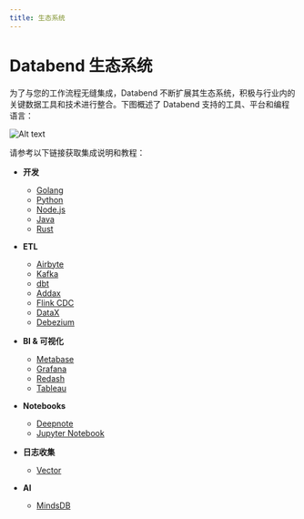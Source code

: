 ```yaml
---
title: 生态系统
---
```


# Databend 生态系统

为了与您的工作流程无缝集成，Databend 不断扩展其生态系统，积极与行业内的关键数据工具和技术进行整合。下图概述了 Databend 支持的工具、平台和编程语言：

![Alt text](@site/static/img/documents/overview/ecosystem.png)

请参考以下链接获取集成说明和教程：

- **开发**

  - [Golang](/developer/drivers/golang)
  - [Python](/developer/drivers/python)
  - [Node.js](/developer/drivers/nodejs)
  - [Java](/developer/drivers/jdbc)
  - [Rust](/developer/drivers/rust)

- **ETL**

  - [Airbyte](../../40-load-data/02-load-db/airbyte.md)
  - [Kafka](../../40-load-data/02-load-db/kafka.md)
  - [dbt](../../40-load-data/02-load-db/dbt.md)
  - [Addax](../../40-load-data/02-load-db/addax.md)
  - [Flink CDC](../../40-load-data/02-load-db/flink-cdc.md)
  - [DataX](../../40-load-data/02-load-db/datax.md)
  - [Debezium](../../40-load-data/02-load-db/debezium.md)

- **BI & 可视化**

  - [Metabase](../../31-visualize/metabase.md)
  - [Grafana](../../31-visualize/grafana.md)
  - [Redash](../../31-visualize/redash.md)
  - [Tableau](../../31-visualize/tableau.md)

- **Notebooks**

  - [Deepnote](../../31-visualize/deepnote.md)
  - [Jupyter Notebook](../../31-visualize/jupyter.md)

- **日志收集**

  - [Vector](../../40-load-data/02-load-db/vector.md)

- **AI**
  - [MindsDB](../../31-visualize/mindsdb.md)